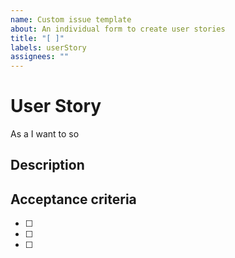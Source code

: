 ```yaml
---
name: Custom issue template
about: An individual form to create user stories
title: "[ ]"
labels: userStory
assignees: ""
---
```


# User Story

As a
I want to
so

## Description

## Acceptance criteria

- [ ]
- [ ]
- [ ]
